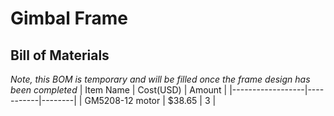 # Gimbal Frame

## Bill of Materials
*Note, this BOM is temporary and will be filled once the frame design has been completed*
| Item Name        | Cost(USD) | Amount |
|------------------|-----------|--------|
| GM5208-12 motor  | $38.65    | 3      |
